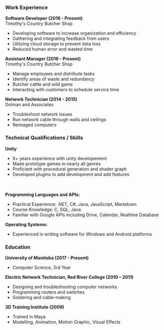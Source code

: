 ### Work Experience

**Software Developer (2016 - Present)**<br/>
Timothy's Country Butcher Shop
- Developing software to increase organization and efficiency
- Gathering and integrating feedback from users
- Utilizing cloud storage to prevent data loss
- Reduced human error and wasted time

**Assistant Manager (2016 - Present)**<br/>
Timothy's Country Butcher Shop
- Manage employees and distribute tasks
- Identify areas of waste and redundancy
- Butcher cattle and wild game
- Interacting with customers to schedule service time

**Network Technician (2014 - 2015)**<br/>
Dolman and Associates
- Troubleshoot network issues
- Run network cable through walls and ceilings
- Reimaged computers

### Technical Qualifications / Skills

**Unity**
- 6+ years experience with unity developement
- Made prototype games in nearly all genres
- Proficient with procedural generation and shader graph
- Developed plugins to add development and add features
<br/><br/><br/>

**Programming Languages and APIs:**
- Practical Experience: .NET, C#, Java, JavaScript, Markdown
- Course Knowledge: C, SQL, Java
- Familiar with Google APIs including Drive, Calendar, Realtime Database

**Operating Systems:**
- Experienced in writing software for Windows and Android platforms

### Education

**University of Manitoba (2017 - Present)** <br/>
- Computer Science, 3rd Year

**Electric Network Technician, Red River College (2010 – 2011)** <br/>
- Designing and troubleshooting computer networks
- Programming routers and switches
- Soldering and cable-making

**3D Training Institute (2009)** <br/>
- Trained in Maya
- Modelling, Animation, Motion Graphic, Visual Effects

